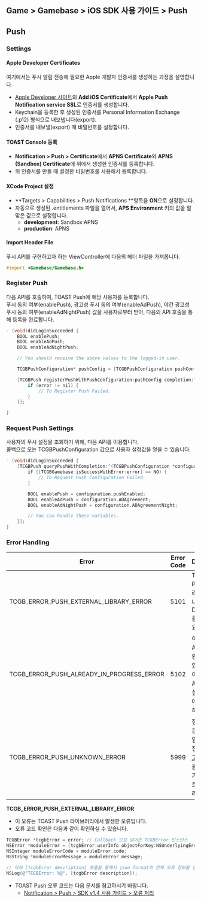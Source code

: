 ## Game > Gamebase > iOS SDK 사용 가이드 > Push

## Push

### Settings

#### Apple Developer Certificates

여기에서는 푸시 알림 전송에 필요한 Apple 개발자 인증서를 생성하는 과정을 설명합니다.

* [Apple Developer 사이트](https://developer.apple.com)의 **Add iOS Certificate**에서 **Apple Push Notification service SSL**로 인증서를 생성합니다.
* Keychain을 등록한 후 생성된 인증서를 Personal Information Exchange (.p12) 형식으로 내보냅니다(export).
* 인증서를 내보낼(export) 때 비밀번호를 설정합니다.

#### TOAST Console 등록
* **Notification > Push > Certificate**에서 **APNS Certificate**와 **APNS (Sandbox) Certificate**에 위에서 생성한 인증서를 등록합니다.
* 위 인증서를 만들 때 설정한 비밀번호를 사용해서 등록합니다.

#### XCode Project 설정
* **Targets > Capabilities > Push Notifications **항목을 **ON**으로 설정합니다.
* 자동으로 생성된 .entitlements 파일을 열어서, **APS Environment** 키의 값을 알맞은 값으로 설정합니다.
    * **development**: Sandbox APNS
    * **production**:  APNS

#### Import Header File
푸시 API를 구현하고자 하는 ViewController에 다음의 헤더 파일을 가져옵니다.

```objectivec
#import <Gamebase/Gamebase.h>
```

### Register Push

다음 API를 호출하여, TOAST Push에 해당 사용자를 등록합니다.<br/>
푸시 동의 여부(enablePush), 광고성 푸시 동의 여부(enableAdPush), 야간 광고성 푸시 동의 여부(enableAdNightPush) 값을 사용자로부터 받아, 다음의 API 호출을 통해 등록을 완료합니다.


```objectivec
- (void)didLoginSucceeded {
    BOOL enablePush;
    BOOL enableAdPush;
    BOOL enableAdNightPush;

    // You should receive the above values to the logged-in user.

    TCGBPushConfiguration* pushConfig = [TCGBPushConfiguration pushConfigurationWithPushEnable:enablePush ADAgreement:enableAdPush ADAgreementNight:enableAdNightPush];

    [TCGBPush registerPushWithPushConfiguration:pushConfig completion:^(TCGBError* error) {
        if (error != nil) {
            // To Register Push Failed.
        }
    }];

}
```

### Request Push Settings

사용자의 푸시 설정을 조회하기 위해, 다음 API를 이용합니다.<br/>
콜백으로 오는 TCGBPushConfiguration 값으로 사용자 설정값을 얻을 수 있습니다.

```objectivec
- (void)didLoginSucceeded {
    [TCGBPush queryPushWithCompletion:^(TCGBPushConfiguration *configuration, TCGBError *error) {
        if ([TCGBGamebase isSuccessWithError:error] == NO) {
            // To Request Push Configuration Failed.
        }

        BOOL enablePush = configuration.pushEnabled;
        BOOL enableAdPush = configuration.ADAgreement;
        BOOL enableAdNightPush = configuration.ADAgreementNight;

        // You can handle these variables.
    }];
}
```

### Error Handling

| Error                                    | Error Code | Description                              |
| ---------------------------------------- | ---------- | ---------------------------------------- |
| TCGB_ERROR_PUSH_EXTERNAL_LIBRARY_ERROR   | 5101       | TOAST Push 라이브러리 오류입니다.<br>DetailCode를 확인하세요. |
| TCGB_ERROR_PUSH_ALREADY_IN_PROGRESS_ERROR | 5102       | 이전 푸시 API 호출이 완료되지 않았습니다.<br>이전 푸시 API의 콜백이 실행된 이후에 다시 호출하세요. |
| TCGB_ERROR_PUSH_UNKNOWN_ERROR            | 5999       | 정의되지 않은 푸시 오류입니다.<br>전체 로그를 [고객 센터](https://alpha.toast.com/support/inquiry)에 올려 주시면 가능한 한 빠르게 답변 드리겠습니다. |

**TCGB_ERROR_PUSH_EXTERNAL_LIBRARY_ERROR**

* 이 오류는 TOAST Push 라이브러리에서 발생한 오류입니다.
* 오류 코드 확인은 다음과 같이 확인하실 수 있습니다.

```objectivec
TCGBError *tcgbError = error; // Callback 으로 넘어온 TCGBError 인스턴스
NSError *moduleError = [tcgbError.userInfo objectForKey:NSUnderlyingErrorKey]; // 외부 라이브러리에서 발생한 오류 객체
NSInteger moduleErrorCode = moduleError.code;
NSString *moduleErrorMessage = moduleError.message;

// 아래 [tcgbError description] 호출을 통해서 json format의 전체 오류 정보를 얻을 수 있습니다.
NSLog(@"TCGBError: %@", [tcgbError description]);
```

* TOAST Push 오류 코드는 다음 문서를 참고하시기 바랍니다.
    * [Notification > Push > SDK v1.4 사용 가이드 > 오류 처리](http://alpha-docs.cloud.toast.com/ko/Notification/Push/ko/sdk-guide/#_5)


